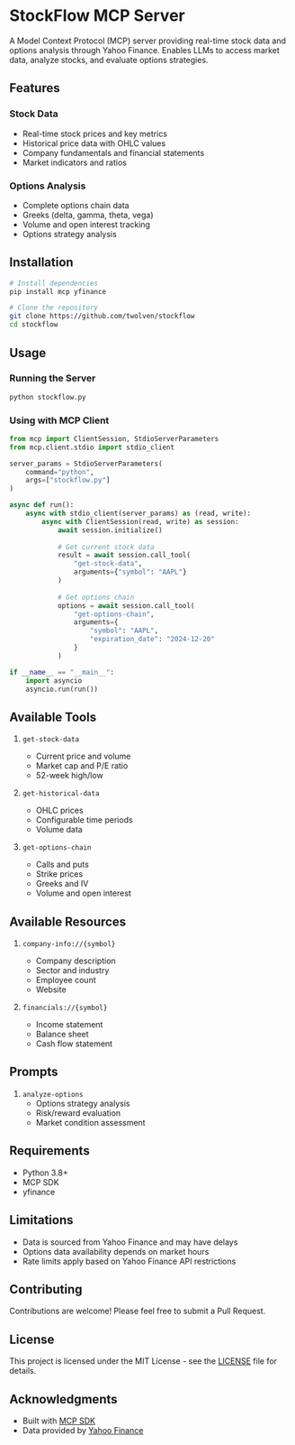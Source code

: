 # StockFlow MCP Server

A Model Context Protocol (MCP) server providing real-time stock data and options analysis through Yahoo Finance. Enables LLMs to access market data, analyze stocks, and evaluate options strategies.

## Features

### Stock Data
- Real-time stock prices and key metrics
- Historical price data with OHLC values
- Company fundamentals and financial statements
- Market indicators and ratios

### Options Analysis
- Complete options chain data
- Greeks (delta, gamma, theta, vega)
- Volume and open interest tracking
- Options strategy analysis

## Installation

```bash
# Install dependencies
pip install mcp yfinance

# Clone the repository
git clone https://github.com/twolven/stockflow
cd stockflow
```

## Usage

### Running the Server

```bash
python stockflow.py
```

### Using with MCP Client

```python
from mcp import ClientSession, StdioServerParameters
from mcp.client.stdio import stdio_client

server_params = StdioServerParameters(
    command="python",
    args=["stockflow.py"]
)

async def run():
    async with stdio_client(server_params) as (read, write):
        async with ClientSession(read, write) as session:
            await session.initialize()
            
            # Get current stock data
            result = await session.call_tool(
                "get-stock-data", 
                arguments={"symbol": "AAPL"}
            )
            
            # Get options chain
            options = await session.call_tool(
                "get-options-chain",
                arguments={
                    "symbol": "AAPL",
                    "expiration_date": "2024-12-20"
                }
            )

if __name__ == "__main__":
    import asyncio
    asyncio.run(run())
```

## Available Tools

1. `get-stock-data`
   - Current price and volume
   - Market cap and P/E ratio
   - 52-week high/low

2. `get-historical-data`
   - OHLC prices
   - Configurable time periods
   - Volume data

3. `get-options-chain`
   - Calls and puts
   - Strike prices
   - Greeks and IV
   - Volume and open interest

## Available Resources

1. `company-info://{symbol}`
   - Company description
   - Sector and industry
   - Employee count
   - Website

2. `financials://{symbol}`
   - Income statement
   - Balance sheet
   - Cash flow statement

## Prompts

1. `analyze-options`
   - Options strategy analysis
   - Risk/reward evaluation
   - Market condition assessment

## Requirements

- Python 3.8+
- MCP SDK
- yfinance

## Limitations

- Data is sourced from Yahoo Finance and may have delays
- Options data availability depends on market hours
- Rate limits apply based on Yahoo Finance API restrictions

## Contributing

Contributions are welcome! Please feel free to submit a Pull Request.

## License

This project is licensed under the MIT License - see the [LICENSE](LICENSE) file for details.

## Acknowledgments

- Built with [MCP SDK](https://github.com/microsoft/mcp)
- Data provided by [Yahoo Finance](https://finance.yahoo.com/)